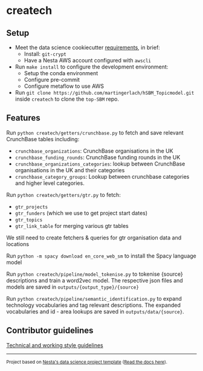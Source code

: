 # createch

## Setup

- Meet the data science cookiecutter [requirements](http://nestauk.github.io/ds-cookiecutter), in brief:
  - Install: `git-crypt`
  - Have a Nesta AWS account configured with `awscli`
- Run `make install` to configure the development environment:
  - Setup the conda environment
  - Configure pre-commit
  - Configure metaflow to use AWS
- Run `git clone https://github.com/martingerlach/hSBM_Topicmodel.git` inside `createch` to clone the `top-SBM` repo.

## Features

Run `python createch/getters/crunchbase.py` to fetch and save relevant CrunchBase tables including:

- `crunchbase_organizations`: CrunchBase organisations in the UK
- `crunchbase_funding_rounds`: CrunchBase funding rounds in the UK
- `crunchbase_organizations_categories`: lookup between CrunchBase organisations in the UK and their categories
- `crunchbase_category_groups`: Lookup between crunchbase categories and higher level categories.

Run `python createch/getters/gtr.py` to fetch:

- `gtr_projects`
- `gtr_funders` (which we use to get project start dates)
- `gtr_topics`
- `gtr_link_table` for merging various gtr tables

We still need to create fetchers & queries for gtr organisation data and locations

Run `python -m spacy download en_core_web_sm` to install the Spacy language model

Run `python createch/pipeline/model_tokenise.py` to tokenise {source} descriptions and train a word2vec model. The respective json files and models are saved in `outputs/{output_type}/{source}`

Run `python createch/pipeline/semantic_identification.py` to expand technology vocabularies and tag relevant descriptions. The expanded vocabularies and id - area lookups are saved in `outputs/data/{source}`.

## Contributor guidelines

[Technical and working style guidelines](https://github.com/nestauk/ds-cookiecutter/blob/master/GUIDELINES.md)

---

<small><p>Project based on <a target="_blank" href="https://github.com/nestauk/ds-cookiecutter">Nesta's data science project template</a>
(<a href="http://nestauk.github.io/ds-cookiecutter">Read the docs here</a>).
</small>
